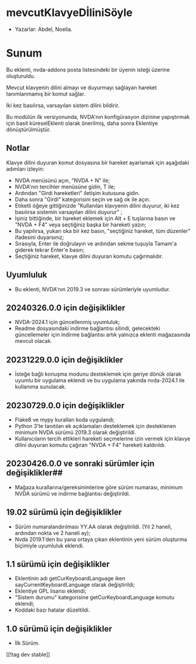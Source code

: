 # mevcutKlavyeDİliniSöyle #

* Yazarlar: Abdel, Noelia.

# Sunum #

Bu eklenti, nvda-addons posta listesindeki bir üyenin isteği üzerine
oluşturuldu.

Mevcut klavyenin dilini almayı ve duyurmayı sağlayan hareket tanımlanmamış
bir komut sağlar.

İki kez basılırsa, varsayılan sistem dilini bildirir.

Bu modülün ilk versiyonunda, NVDA'nın konfigürasyon dizinine yapıştırmak
için basit küreselEklenti olarak önerilmiş, daha sonra Eklentiye
dönüştürülmüştür.

## Notlar ##

Klavye dilini duyuran komut dosyasına bir hareket ayarlamak için aşağıdaki
adımları izleyin:

* NVDA menüsünü açın, "NVDA + N" ile;
* NVDA'nın tercihler menüsüne gidin, T ile;
* Ardından "Girdi hareketleri" iletişim kutusuna gidin.
* Daha sonra "Girdi" kategorisini seçin ve sağ ok ile açın.
* Etiketli öğeye gittiğinizde "Kullanılan klavyenin dilini duyurur, iki kez
  basılırsa sistemin varsayılan dilini duyurur" ;
* İşiniz bittiğinde, bir hareket eklemek için Alt + E tuşlarına basın ve
  "NVDA + F4" veya seçtiğiniz başka bir hareketi yazın;
* Bu yapılırsa, yukarı oka bir kez basın, "seçtiğiniz hareket, tüm düzenler"
  ifadesini duyarsınız;
* Sırasıyla, Enter  ile doğrulayın ve ardından sekme tuşuyla Tamam'a giderek
  tekrar Enter'e  basın;
* Seçtiğiniz hareket, klavye dilini duyuran komutu çağırmalıdır.

## Uyumluluk ##

* Bu eklenti, NVDA'nın 2019.3 ve sonrası sürümleriyle uyumludur.

## 20240326.0.0 için değişiklikler

* NVDA-2024.1 için güncellenmiş uyumluluk;
* Readme dosyasındaki indirme bağlantısı silindi, gelecekteki güncellemeler
  için indirme bağlantısı artık yalnızca eklenti mağazasında mevcut olacak.

## 20231229.0.0 için değişiklikler ##

* İsteğe bağlı konuşma modunu desteklemek için geriye dönük olarak uyumlu
  bir uygulama eklendi ve bu uygulama yakında nvda-2024.1 ile kullanıma
  sunulacak.

## 20230729.0.0 için değişiklikler ##

* Flake8 ve mypy kuralları koda uygulandı;
* Python 3'te tanıtılan ek açıklamaları desteklemek için desteklenen minimum
  NVDA sürümü 2019.3 olarak değiştirildi.
* Kullanıcıların tercih ettikleri hareketi seçmelerine izin vermek için
  klavye dilini duyuran komutu çağıran "NVDA + F4" hareketi kaldırıldı.

## 20230426.0.0 ve sonraki sürümler için değişiklikler##

* Mağaza kurallarına/gereksinimlerine göre sürüm numarası, minimum NVDA
  sürümü ve indirme bağlantısı değiştirildi.

## 19.02 sürümü için değişiklikler ##

* Sürüm numaralandırılması YY.AA olarak değiştirildi. (Yıl 2 haneli,
  ardından nokta ve 2 haneli ay);
* Nvda 2019.1'den bu yana ortaya çıkan eklentinin yeni sürüm oluşturma
  biçimiyle uyumluluk eklendi.

## 1.1 sürümü için değişiklikler ##

* Eklentinin adı getCurKeyboardLanguage iken sayCurrentKeyboardLanguage
  olarak değiştirildi;
* Eklentiye GPL lisansı eklendi;
* "Sistem durumu" kategorisine getCurKeyboardLanguage komutu eklendi;
* Koddaki bazı hatalar düzeltildi.

## 1.0 sürümü için değişiklikler ##

* İlk Sürüm.

[[!tag dev stable]]
